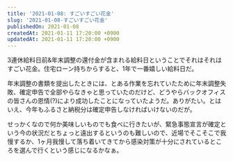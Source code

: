 ```yaml
---
title: '2021-01-08: すごいすごい花金'
slug: '2021-01-08-すごいすごい花金'
publishedOn: 2021-01-08
createdAt: 2021-01-11 17:20:00 +0900
updatedAt: 2021-01-11 17:20:00 +0900
---
```

3連休給料日前&年末調整の還付金が含まれる給料日ということでそれはそれはすごい花金。住宅ローン持ちからすると、1年で一番嬉しい給料日だ。

年末調整の書類を提出したときには、とある作業を忘れていたために年末調整失敗、確定申告で全部やらなきゃと思っていたのだけど、どうやらバックオフィスの皆さんの恩情(?)により成功したことになっていたようだ。ありがたい。とはいえ、今年もふるさと納税分は確定申告しなければいけないのだが。

せっかくなので何か美味しいものでも食べに行きたいが、緊急事態宣言が確定という今の状況だとちょっと遠出するというのも難しいので、近場でそこそこで我慢するか、1ヶ月我慢して落ち着いてきてから感染対策が十分にされているところを選んで行くという感じになるかなぁ。
